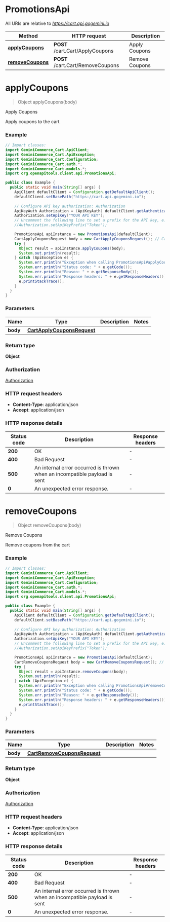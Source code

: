 # PromotionsApi

All URIs are relative to *https://cart.api.gogemini.io*

| Method | HTTP request | Description |
|------------- | ------------- | -------------|
| [**applyCoupons**](PromotionsApi.md#applyCoupons) | **POST** /cart.Cart/ApplyCoupons | Apply Coupons |
| [**removeCoupons**](PromotionsApi.md#removeCoupons) | **POST** /cart.Cart/RemoveCoupons | Remove Coupons |


<a id="applyCoupons"></a>
# **applyCoupons**
> Object applyCoupons(body)

Apply Coupons

Apply coupons to the cart

### Example
```java
// Import classes:
import GeminiCommerce_Cart.ApiClient;
import GeminiCommerce_Cart.ApiException;
import GeminiCommerce_Cart.Configuration;
import GeminiCommerce_Cart.auth.*;
import GeminiCommerce_Cart.models.*;
import org.openapitools.client.api.PromotionsApi;

public class Example {
  public static void main(String[] args) {
    ApiClient defaultClient = Configuration.getDefaultApiClient();
    defaultClient.setBasePath("https://cart.api.gogemini.io");
    
    // Configure API key authorization: Authorization
    ApiKeyAuth Authorization = (ApiKeyAuth) defaultClient.getAuthentication("Authorization");
    Authorization.setApiKey("YOUR API KEY");
    // Uncomment the following line to set a prefix for the API key, e.g. "Token" (defaults to null)
    //Authorization.setApiKeyPrefix("Token");

    PromotionsApi apiInstance = new PromotionsApi(defaultClient);
    CartApplyCouponsRequest body = new CartApplyCouponsRequest(); // CartApplyCouponsRequest | 
    try {
      Object result = apiInstance.applyCoupons(body);
      System.out.println(result);
    } catch (ApiException e) {
      System.err.println("Exception when calling PromotionsApi#applyCoupons");
      System.err.println("Status code: " + e.getCode());
      System.err.println("Reason: " + e.getResponseBody());
      System.err.println("Response headers: " + e.getResponseHeaders());
      e.printStackTrace();
    }
  }
}
```

### Parameters

| Name | Type | Description  | Notes |
|------------- | ------------- | ------------- | -------------|
| **body** | [**CartApplyCouponsRequest**](CartApplyCouponsRequest.md)|  | |

### Return type

**Object**

### Authorization

[Authorization](../README.md#Authorization)

### HTTP request headers

 - **Content-Type**: application/json
 - **Accept**: application/json

### HTTP response details
| Status code | Description | Response headers |
|-------------|-------------|------------------|
| **200** | OK |  -  |
| **400** | Bad Request |  -  |
| **500** | An internal error occurred is thrown when an incompatible payload is sent |  -  |
| **0** | An unexpected error response. |  -  |

<a id="removeCoupons"></a>
# **removeCoupons**
> Object removeCoupons(body)

Remove Coupons

Remove coupons from the cart

### Example
```java
// Import classes:
import GeminiCommerce_Cart.ApiClient;
import GeminiCommerce_Cart.ApiException;
import GeminiCommerce_Cart.Configuration;
import GeminiCommerce_Cart.auth.*;
import GeminiCommerce_Cart.models.*;
import org.openapitools.client.api.PromotionsApi;

public class Example {
  public static void main(String[] args) {
    ApiClient defaultClient = Configuration.getDefaultApiClient();
    defaultClient.setBasePath("https://cart.api.gogemini.io");
    
    // Configure API key authorization: Authorization
    ApiKeyAuth Authorization = (ApiKeyAuth) defaultClient.getAuthentication("Authorization");
    Authorization.setApiKey("YOUR API KEY");
    // Uncomment the following line to set a prefix for the API key, e.g. "Token" (defaults to null)
    //Authorization.setApiKeyPrefix("Token");

    PromotionsApi apiInstance = new PromotionsApi(defaultClient);
    CartRemoveCouponsRequest body = new CartRemoveCouponsRequest(); // CartRemoveCouponsRequest | 
    try {
      Object result = apiInstance.removeCoupons(body);
      System.out.println(result);
    } catch (ApiException e) {
      System.err.println("Exception when calling PromotionsApi#removeCoupons");
      System.err.println("Status code: " + e.getCode());
      System.err.println("Reason: " + e.getResponseBody());
      System.err.println("Response headers: " + e.getResponseHeaders());
      e.printStackTrace();
    }
  }
}
```

### Parameters

| Name | Type | Description  | Notes |
|------------- | ------------- | ------------- | -------------|
| **body** | [**CartRemoveCouponsRequest**](CartRemoveCouponsRequest.md)|  | |

### Return type

**Object**

### Authorization

[Authorization](../README.md#Authorization)

### HTTP request headers

 - **Content-Type**: application/json
 - **Accept**: application/json

### HTTP response details
| Status code | Description | Response headers |
|-------------|-------------|------------------|
| **200** | OK |  -  |
| **400** | Bad Request |  -  |
| **500** | An internal error occurred is thrown when an incompatible payload is sent |  -  |
| **0** | An unexpected error response. |  -  |

